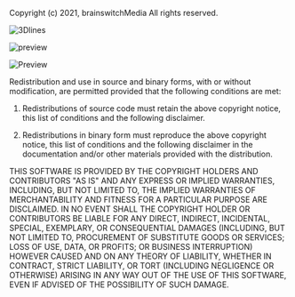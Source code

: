Copyright (c) 2021, brainswitchMedia
All rights reserved.


![3Dlines](https://githubusercontent.com/brainswitchMedia/Cinder-Samples/master/GPU3DLinesWithDepth/preview.png)

![preview](https://user-images.githubusercontent.com/80468045/113015979-543b2080-917e-11eb-8b67-c938563a0c54.png)

![Preview](https://raw.github.com/paulhoux/Cinder-Samples/master/GeometryShader/PREVIEW.png)

Redistribution and use in source and binary forms, with or without
modification, are permitted provided that the following conditions are met:

1. Redistributions of source code must retain the above copyright notice, this
   list of conditions and the following disclaimer.

2. Redistributions in binary form must reproduce the above copyright notice,
   this list of conditions and the following disclaimer in the documentation
   and/or other materials provided with the distribution.

THIS SOFTWARE IS PROVIDED BY THE COPYRIGHT HOLDERS AND CONTRIBUTORS "AS IS"
AND ANY EXPRESS OR IMPLIED WARRANTIES, INCLUDING, BUT NOT LIMITED TO, THE
IMPLIED WARRANTIES OF MERCHANTABILITY AND FITNESS FOR A PARTICULAR PURPOSE ARE
DISCLAIMED. IN NO EVENT SHALL THE COPYRIGHT HOLDER OR CONTRIBUTORS BE LIABLE
FOR ANY DIRECT, INDIRECT, INCIDENTAL, SPECIAL, EXEMPLARY, OR CONSEQUENTIAL
DAMAGES (INCLUDING, BUT NOT LIMITED TO, PROCUREMENT OF SUBSTITUTE GOODS OR
SERVICES; LOSS OF USE, DATA, OR PROFITS; OR BUSINESS INTERRUPTION) HOWEVER
CAUSED AND ON ANY THEORY OF LIABILITY, WHETHER IN CONTRACT, STRICT LIABILITY,
OR TORT (INCLUDING NEGLIGENCE OR OTHERWISE) ARISING IN ANY WAY OUT OF THE USE
OF THIS SOFTWARE, EVEN IF ADVISED OF THE POSSIBILITY OF SUCH DAMAGE.
